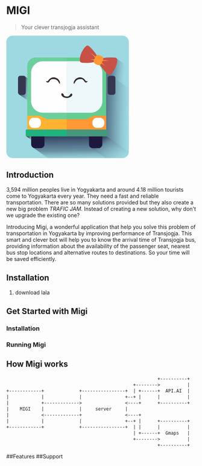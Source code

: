 
# MIGI

> Your clever transjogja assistant

<img src="migilogo.png" alt="Migi" width="325" height="325"/>

## Introduction

3,594 million peoples live in Yogyakarta and around 4.18 million tourists come to Yogyakarta every year. They need a fast and reliable transportation. There are so many solutions provided but they also create a new big problem *TRAFIC JAM*. Instead of creating a new solution, why don't we upgrade the existing one?

Introducing Migi, a wonderful application that help you solve this problem of transportation in Yogyakarta by improving performance of Transjogja. This smart and clever bot will help you to know the arrival time of Transjogja bus, providing information about the availability of the passenger seat, nearest bus stop locations and alternative routes to destinations. So your time will be saved efficiently.

## Installation
1. download lala

## Get Started with Migi
### Installation
### Running Migi
## How Migi works

```
                                                        +----------+
                                               +-------->          |
+------------+             +----------------+  | +------+  API.AI  |
|            |             |                +--+ |      |          |
|            +------------->                <----+      +----------+
|    MIGI    |             |     server     |
|            <-------------+                <----+
|            |             |                +--+ |      +----------+
+------------+             +----------------+  | |      |          |
                                               | +------+  Gmaps   |
                                               +-------->          |
                                                        +----------+

```

##Features
##Support
